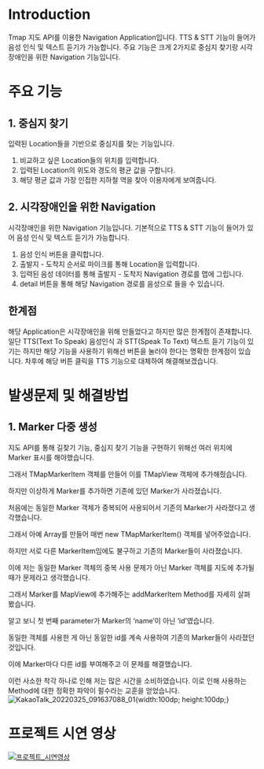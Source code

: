 # Introduction
Tmap 지도 API를 이용한 Navigation Application입니다.
TTS & STT 기능이 들어가 음성 인식 및 텍스트 듣기가 가능합니다.
주요 기능은 크게 2가지로 중심지 찾기랑 시각장애인을 위한 Navigation 기능입니다.


# 주요 기능

## 1. 중심지 찾기
입력된 Location들을 기반으로 중심지를 찾는 기능입니다.
1. 비교하고 싶은 Location들의 위치를 입력합니다.
2. 입력된 Location의 위도와 경도의 평균 값을 구합니다.
3. 해당 평균 값과 가장 인접한 지하철 역을 찾아 이용자에게 보여줍니다.


## 2. 시각장애인을 위한 Navigation
시각장애인을 위한 Navigation 기능입니다.
기본적으로 TTS & STT 기능이 들어가 있어 음성 인식 및 텍스트 듣기가 가능합니다.
1. 음성 인식 버튼을 클릭합니다.
2. 출발지 - 도착지 순서로 마이크를 통해 Location을 입력합니다.
3. 입력된 음성 데이터를 통해 출발지 - 도착지 Navigation 경로를 맵에 그립니다.
4. detail 버튼을 통해 해당 Navigation 경로를 음성으로 들을 수 있습니다.


## 한계점
해당 Application은 시각장애인을 위해 만들었다고 하지만 많은 한계점이 존재합니다.
일단 TTS(Text To Speak) 음성인식 과 STT(Speak To Text) 텍스트 듣기 기능이 있기는 하지만 
해당 기능을 사용하기 위해선 버튼을 눌러야 한다는 명확한 한계점이 있습니다.
차후에 해당 버튼 클릭을 TTS 기능으로 대체하여 해결해보겠습니다.




# 발생문제 및 해결방법

## 1. Marker 다중 생성
지도 API를 통해 길찾기 기능, 중심지 찾기 기능을 구현하기 위해선 여러 위치에 Marker 표시를 해야했습니다. 

그래서 TMapMarkerItem 객체를 만들어 이를  TMapView 객체에 추가해줬습니다. 


하지만 이상하게 Marker를 추가하면 기존에 있던 Marker가 사라졌습니다. 

처음에는 동일한 Marker 객체가 중복되어 사용되어서 기존의 Marker가 사라졌다고 생각했습니다.

그래서 아예 Array를 만들어 매번 new TMapMarkerItem() 객체를 넣어주었습니다. 

하지만 서로 다른 MarkerItem임에도 불구하고 기존의 Marker들이 사라졌습니다.

이에 저는 동일한 Marker 객체의 중복 사용 문제가 아닌 Marker 객체를 지도에 추가될 때가 문제라고 생각했습니다.

그래서 Marker를 MapView에 추가해주는 addMarkerItem Method를 자세히 살펴봤습니다.

알고 보니 첫 번째 parameter가 Marker의 ‘name’이 아닌 ‘id’였습니다. 

동일한 객체를 사용한 게 아닌 동일한 id를 계속 사용하여 기존의 Marker들이 사라졌던 것입니다.

이에 Marker마다 다른 id를 부여해주고 이 문제를 해결했습니다.

이런 사소한 착각 하나로 인해 저는 많은 시간을 소비하였습니다. 이로 인해 사용하는 Method에 대한 정확한 파악이 필수라는 교훈을 얻었습니다.
![KakaoTalk_20220325_091637088_01](https://user-images.githubusercontent.com/50730897/160031523-a32e9791-52d5-455b-bb3e-0fd3cdd0c0f8.jpg){width:100dp; height:100dp;}


# 프로젝트 시연 영상
[![프로젝트_시연영상](https://youtu.be/vkOmFKlFj4Q/0.jpg)](https://youtu.be/vkOmFKlFj4Q)
